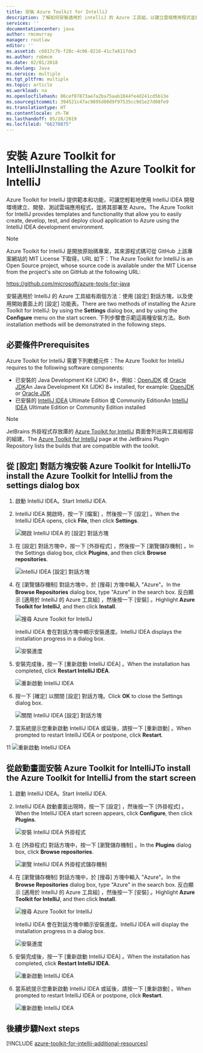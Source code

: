 ```yaml
---
title: 安裝 Azure Toolkit for IntelliJ
description: 了解如何安裝適用於 intelliJ 的 Azure 工具組，以建立雲端應用程式並將其部署至 Azure。
services: ''
documentationcenter: java
author: rmcmurray
manager: routlaw
editor: ''
ms.assetid: c6817c7b-f28c-4c06-8216-41c7a8117de3
ms.author: robmcm
ms.date: 02/01/2018
ms.devlang: Java
ms.service: multiple
ms.tgt_pltfrm: multiple
ms.topic: article
ms.workload: na
ms.openlocfilehash: 86cef07873ae7a2ba75aab1044fe4d241cd5b13e
ms.sourcegitcommit: 394521c47ac9895d00d9f97535cc9d1e27d08fe9
ms.translationtype: HT
ms.contentlocale: zh-TW
ms.lasthandoff: 05/28/2019
ms.locfileid: "66270875"
---
```

# <a name="installing-the-azure-toolkit-for-intellij"></a><span data-ttu-id="8bc81-103">安裝 Azure Toolkit for IntelliJ</span><span class="sxs-lookup"><span data-stu-id="8bc81-103">Installing the Azure Toolkit for IntelliJ</span></span>

<span data-ttu-id="8bc81-104">Azure Toolkit for IntelliJ 提供範本和功能，可讓您輕鬆地使用 IntelliJ IDEA 開發環境建立、開發、測試雲端應用程式，並將其部署至 Azure。</span><span class="sxs-lookup"><span data-stu-id="8bc81-104">The Azure Toolkit for IntelliJ provides templates and functionality that allow you to easily create, develop, test, and deploy cloud application to Azure using the IntelliJ IDEA development environment.</span></span>

> [!NOTE] 
> 
> <span data-ttu-id="8bc81-105">Azure Toolkit for IntelliJ 是開放原始碼專案，其來源程式碼可從 GitHub 上該專案網站的 MIT License 下取得，URL 如下：</span><span class="sxs-lookup"><span data-stu-id="8bc81-105">The Azure Toolkit for IntelliJ is an Open Source project, whose source code is available under the MIT License from the project's site on GitHub at the following URL:</span></span> 
> 
> <https://github.com/microsoft/azure-tools-for-java> 
> 

<span data-ttu-id="8bc81-106">安裝適用於 IntelliJ 的 Azure 工具組有兩個方法：使用 [設定]  對話方塊，以及使用開始畫面上的 [設定]  功能表。</span><span class="sxs-lookup"><span data-stu-id="8bc81-106">There are two methods of installing the Azure Toolkit for IntelliJ: by using the **Settings** dialog box, and by using the **Configure** menu on the start screen.</span></span> <span data-ttu-id="8bc81-107">下列步驟會示範這兩種安裝方法。</span><span class="sxs-lookup"><span data-stu-id="8bc81-107">Both installation methods will be demonstrated in the following steps.</span></span>

## <a name="prerequisites"></a><span data-ttu-id="8bc81-108">必要條件</span><span class="sxs-lookup"><span data-stu-id="8bc81-108">Prerequisites</span></span>

<span data-ttu-id="8bc81-109">Azure Toolkit for IntelliJ 需要下列軟體元件：</span><span class="sxs-lookup"><span data-stu-id="8bc81-109">The Azure Toolkit for IntelliJ requires to the following software components:</span></span>

* <span data-ttu-id="8bc81-110">已安裝的 Java Development Kit (JDK) 8+，例如：[OpenJDK](https://openjdk.java.net/) 或 [Oracle JDK](https://www.oracle.com/technetwork/java/javase/downloads/index.html)</span><span class="sxs-lookup"><span data-stu-id="8bc81-110">An Java Development Kit (JDK) 8+ installed, for example: [OpenJDK](https://openjdk.java.net/) or [Oracle JDK](https://www.oracle.com/technetwork/java/javase/downloads/index.html)</span></span>
* <span data-ttu-id="8bc81-111">已安裝的 [IntelliJ IDEA](https://www.jetbrains.com/idea/download/) Ultimate Edition 或 Community Edition</span><span class="sxs-lookup"><span data-stu-id="8bc81-111">An [IntelliJ IDEA](https://www.jetbrains.com/idea/download/) Ultimate Edition or Community Edition installed</span></span>

> [!NOTE]
> 
> <span data-ttu-id="8bc81-112">JetBrains 外掛程式存放庫的 [Azure Toolkit for IntelliJ](https://plugins.jetbrains.com/plugin/8053) 頁面會列出與工具組相容的組建。</span><span class="sxs-lookup"><span data-stu-id="8bc81-112">The [Azure Toolkit for IntelliJ](https://plugins.jetbrains.com/plugin/8053) page at the JetBrains Plugin Repository lists the builds that are compatible with the toolkit.</span></span>
> 

<!--
> [!IMPORTANT]
> 
> If you are using the Azure Toolkit for IntelliJ on Windows, the toolkit requires installing the Azure SDK 2.9.6 or later in order to use the Azure emulator. You have two options for installing the Azure SDK:
> 
> * You can download and install the Azure SDK by using the [Web Platform Installer (WebPI)](http://go.microsoft.com/fwlink/?LinkID=252838).
> * If you do not have the Azure SDK installed when you create your first Azure deployment project, you will be prompted to automatically download install the requisite version of the Azure SDK.
> 
> Note that the Azure SDK is only required on Windows.
> 
-->


## <a name="to-install-the-azure-toolkit-for-intellij-from-the-settings-dialog-box"></a><span data-ttu-id="8bc81-113">從 [設定] 對話方塊安裝 Azure Toolkit for IntelliJ</span><span class="sxs-lookup"><span data-stu-id="8bc81-113">To install the Azure Toolkit for IntelliJ from the settings dialog box</span></span>

1. <span data-ttu-id="8bc81-114">啟動 IntelliJ IDEA。</span><span class="sxs-lookup"><span data-stu-id="8bc81-114">Start IntelliJ IDEA.</span></span>

1. <span data-ttu-id="8bc81-115">IntelliJ IDEA 開啟時，按一下 [檔案]  ，然後按一下 [設定]  。</span><span class="sxs-lookup"><span data-stu-id="8bc81-115">When the IntelliJ IDEA opens, click **File**, then click **Settings**.</span></span>
   
   ![開啟 IntelliJ IDEA 的 [設定] 對話方塊][01a]

1. <span data-ttu-id="8bc81-117">在 [設定] 對話方塊中，按一下 [外掛程式]  ，然後按一下 [瀏覽儲存機制]  。</span><span class="sxs-lookup"><span data-stu-id="8bc81-117">In the Settings dialog box, click **Plugins**, and then click **Browse repositories**.</span></span>
   
   ![IntelliJ IDEA [設定] 對話方塊][02a]

1. <span data-ttu-id="8bc81-119">在 [瀏覽儲存機制]  對話方塊中，於 [搜尋] 方塊中輸入 "Azure"。</span><span class="sxs-lookup"><span data-stu-id="8bc81-119">In the **Browse Repositories** dialog box, type "Azure" in the search box.</span></span> <span data-ttu-id="8bc81-120">反白顯示 [適用於 IntelliJ 的 Azure 工具組]  ，然後按一下 [安裝]  。</span><span class="sxs-lookup"><span data-stu-id="8bc81-120">Highlight **Azure Toolkit for IntelliJ**, and then click **Install**.</span></span>
   
   ![搜尋 Azure Toolkit for IntelliJ][03]
   
   <span data-ttu-id="8bc81-122">IntelliJ IDEA 會在對話方塊中顯示安裝進度。</span><span class="sxs-lookup"><span data-stu-id="8bc81-122">IntelliJ IDEA displays the installation progress in a dialog box.</span></span>
   
   ![安裝進度][04]

1. <span data-ttu-id="8bc81-124">安裝完成後，按一下 [重新啟動 IntelliJ IDEA]  。</span><span class="sxs-lookup"><span data-stu-id="8bc81-124">When the installation has completed, click **Restart IntelliJ IDEA**.</span></span>
   
   ![重新啟動 IntelliJ IDEA][05]

1. <span data-ttu-id="8bc81-126">按一下 [確定]  以關閉 [設定] 對話方塊。</span><span class="sxs-lookup"><span data-stu-id="8bc81-126">Click **OK** to close the Settings dialog box.</span></span>
   
   ![關閉 IntelliJ IDEA [設定] 對話方塊][06]

1. <span data-ttu-id="8bc81-128">當系統提示您重新啟動 IntelliJ IDEA 或延後，請按一下 [重新啟動]  。</span><span class="sxs-lookup"><span data-stu-id="8bc81-128">When prompted to restart IntelliJ IDEA or postpone, click **Restart**.</span></span>
   
<span data-ttu-id="8bc81-129">1</span><span class="sxs-lookup"><span data-stu-id="8bc81-129">1</span></span>   ![重新啟動 IntelliJ IDEA][07]

## <a name="to-install-the-azure-toolkit-for-intellij-from-the-start-screen"></a><span data-ttu-id="8bc81-131">從啟動畫面安裝 Azure Toolkit for IntelliJ</span><span class="sxs-lookup"><span data-stu-id="8bc81-131">To install the Azure Toolkit for IntelliJ from the start screen</span></span>

1. <span data-ttu-id="8bc81-132">啟動 IntelliJ IDEA。</span><span class="sxs-lookup"><span data-stu-id="8bc81-132">Start IntelliJ IDEA.</span></span>

1. <span data-ttu-id="8bc81-133">IntelliJ IDEA 啟動畫面出現時，按一下 [設定]  ，然後按一下 [外掛程式]  。</span><span class="sxs-lookup"><span data-stu-id="8bc81-133">When the IntelliJ IDEA start screen appears, click **Configure**, then click **Plugins**.</span></span>
   
   ![安裝 IntelliJ IDEA 外掛程式][01b]

1. <span data-ttu-id="8bc81-135">在 [外掛程式]  對話方塊中，按一下 [瀏覽儲存機制]  。</span><span class="sxs-lookup"><span data-stu-id="8bc81-135">In the **Plugins** dialog box, click **Browse repositories**.</span></span>
   
   ![瀏覽 IntelliJ IDEA 外掛程式儲存機制][02b]

1. <span data-ttu-id="8bc81-137">在 [瀏覽儲存機制]  對話方塊中，於 [搜尋] 方塊中輸入 "Azure"。</span><span class="sxs-lookup"><span data-stu-id="8bc81-137">In the **Browse Repositories** dialog box, type "Azure" in the search box.</span></span> <span data-ttu-id="8bc81-138">反白顯示 [適用於 IntelliJ 的 Azure 工具組]  ，然後按一下 [安裝]  。</span><span class="sxs-lookup"><span data-stu-id="8bc81-138">Highlight **Azure Toolkit for IntelliJ**, and then click **Install**.</span></span>
   
   ![搜尋 Azure Toolkit for IntelliJ][03]
   
   <span data-ttu-id="8bc81-140">IntelliJ IDEA 會在對話方塊中顯示安裝進度。</span><span class="sxs-lookup"><span data-stu-id="8bc81-140">IntelliJ IDEA will display the installation progress in a dialog box.</span></span>
   
   ![安裝進度][04]

1. <span data-ttu-id="8bc81-142">安裝完成後，按一下 [重新啟動 IntelliJ IDEA]  。</span><span class="sxs-lookup"><span data-stu-id="8bc81-142">When the installation has completed, click **Restart IntelliJ IDEA**.</span></span>
   
   ![重新啟動 IntelliJ IDEA][05]

1. <span data-ttu-id="8bc81-144">當系統提示您重新啟動 IntelliJ IDEA 或延後，請按一下 [重新啟動]  。</span><span class="sxs-lookup"><span data-stu-id="8bc81-144">When prompted to restart IntelliJ IDEA or postpone, click **Restart**.</span></span>
   
   ![重新啟動 IntelliJ IDEA][07]

## <a name="next-steps"></a><span data-ttu-id="8bc81-146">後續步驟</span><span class="sxs-lookup"><span data-stu-id="8bc81-146">Next steps</span></span>

[!INCLUDE [azure-toolkit-for-intellij-additional-resources](../includes/azure-toolkit-for-intellij-additional-resources.md)]

<!-- URL List -->

<!-- IMG List -->

[01a]: media/azure-toolkit-for-intellij-installation/01-intellij-file-settings.png
[01b]: media/azure-toolkit-for-intellij-installation/01-intellij-configure-dropdown.png
[02a]: media/azure-toolkit-for-intellij-installation/02-intellij-settings-dialog.png
[02b]: media/azure-toolkit-for-intellij-installation/02-intellij-plugins-dialog.png
[03]: media/azure-toolkit-for-intellij-installation/03-intellij-browse-repositories.png
[04]: media/azure-toolkit-for-intellij-installation/04-install-progress.png
[05]: media/azure-toolkit-for-intellij-installation/05-restart-intellij.png
[06]: media/azure-toolkit-for-intellij-installation/06-intellij-settings-dialog.png
[07]: media/azure-toolkit-for-intellij-installation/07-restart-intellij.png
